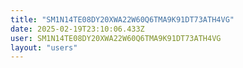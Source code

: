 ```yaml
---
title: "SM1N14TE08DY20XWA22W60Q6TMA9K91DT73ATH4VG"
date: 2025-02-19T23:10:06.433Z
user: SM1N14TE08DY20XWA22W60Q6TMA9K91DT73ATH4VG
layout: "users"
---
```

    